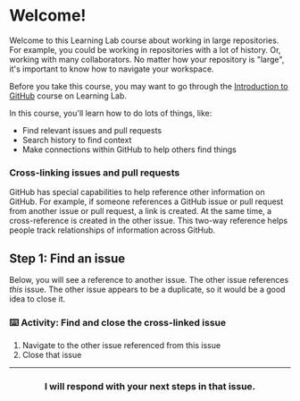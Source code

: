 # Welcome!

Welcome to this Learning Lab course about working in large repositories. For example, you could be working in repositories with a lot of history. Or, working with many collaborators. No matter how your repository is "large", it's important to know how to navigate your workspace.

Before you take this course, you may want to go through the [Introduction to GitHub](https://lab.github.com/githubtraining/introduction-to-github) course on Learning Lab.

In this course, you'll learn how to do lots of things, like:

- Find relevant issues and pull requests
- Search history to find context
- Make connections within GitHub to help others find things

### Cross-linking issues and pull requests

GitHub has special capabilities to help reference other information on GitHub. For example, if someone references a GitHub issue or pull request from another issue or pull request, a link is created. At the same time, a cross-reference is created in the other issue. This two-way reference helps people track relationships of information across GitHub.

## Step 1: Find an issue

Below, you will see a reference to another issue. The other issue references _this_ issue. The other issue appears to be a duplicate, so it would be a good idea to close it.

### :keyboard: Activity: Find and close the cross-linked issue

1. Navigate to the other issue referenced from this issue
2. Close that issue

<hr>
<h3 align="center">I will respond with your next steps in that issue.</h3>